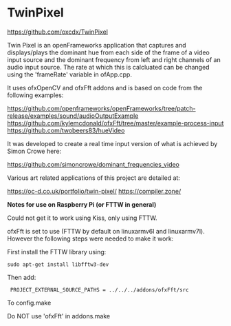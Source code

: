 TwinPixel 
================

https://github.com/oxcdx/TwinPixel 

Twin Pixel is an openFrameworks application that captures and 
displays/plays the dominant hue from each side of the frame of a video 
input source and the dominant frequency from left and right channels of 
an audio input source. The rate at which this is calcluated can be 
changed using the 'frameRate' variable in ofApp.cpp.

It uses ofxOpenCV and ofxFft addons and is based on code from the 
following examples:

https://github.com/openframeworks/openFrameworks/tree/patch-release/examples/sound/audioOutputExample
https://github.com/kylemcdonald/ofxFft/tree/master/example-process-input
https://github.com/twobeers83/hueVideo

It was developed to create a real time input version of what is achieved 
by Simon Crowe here:

https://github.com/simoncrowe/dominant_frequencies_video

Various art related applications of this project are detailed at:

https://oc-d.co.uk/portfolio/twin-pixel/ 
https://compiler.zone/
   
   
<b>Notes for use on Raspberry Pi (or FTTW in general)</b>

Could not get it to work using Kiss, only using FTTW. 

ofxFft is set to use (FTTW by default on linuxarmv6l and linuxarmv7l). However the following steps were needed to make it work:

First install the FTTW library using:

    sudo apt-get install libfftw3-dev
    
Then add: 

     PROJECT_EXTERNAL_SOURCE_PATHS = ../../../addons/ofxFft/src     

To config.make

Do NOT use 'ofxFft' in addons.make

